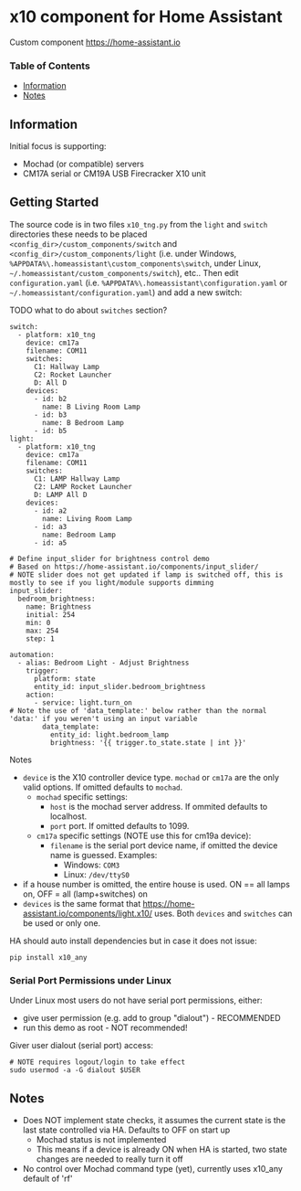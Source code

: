 # x10 component for Home Assistant

Custom component https://home-assistant.io


### Table of Contents
* [Information](#information)
* [Notes](#notes)


## Information

Initial focus is supporting:
  * Mochad (or compatible) servers
  * CM17A serial or CM19A USB Firecracker X10 unit

## Getting Started

The source code is in two files `x10_tng.py` from the `light` and `switch` directories
these needs to be placed
`<config_dir>/custom_components/switch` and `<config_dir>/custom_components/light`
(i.e. under Windows,
`%APPDATA%\.homeassistant\custom_components\switch`, under Linux,
`~/.homeassistant/custom_components/switch`), etc.. Then edit `configuration.yaml`
(i.e. `%APPDATA%\.homeassistant\configuration.yaml` or
`~/.homeassistant/configuration.yaml`) and add a new switch:

TODO what to do about `switches` section?

    switch:
      - platform: x10_tng
        device: cm17a
        filename: COM11
        switches:
          C1: Hallway Lamp
          C2: Rocket Launcher
          D: All D
        devices:
          - id: b2
            name: B Living Room Lamp
          - id: b3
            name: B Bedroom Lamp
          - id: b5
    light:
      - platform: x10_tng
        device: cm17a
        filename: COM11
        switches:
          C1: LAMP Hallway Lamp
          C2: LAMP Rocket Launcher
          D: LAMP All D
        devices:
          - id: a2
            name: Living Room Lamp
          - id: a3
            name: Bedroom Lamp
          - id: a5

    # Define input_slider for brightness control demo
    # Based on https://home-assistant.io/components/input_slider/
    # NOTE slider does not get updated if lamp is switched off, this is mostly to see if you light/module supports dimming
    input_slider:
      bedroom_brightness:
        name: Brightness
        initial: 254
        min: 0
        max: 254
        step: 1

    automation:
      - alias: Bedroom Light - Adjust Brightness
        trigger:
          platform: state
          entity_id: input_slider.bedroom_brightness
        action:
          - service: light.turn_on
    # Note the use of 'data_template:' below rather than the normal 'data:' if you weren't using an input variable
            data_template:
              entity_id: light.bedroom_lamp
              brightness: '{{ trigger.to_state.state | int }}'

Notes

  * `device` is the X10 controller device type. `mochad` or `cm17a` are the only valid options. If omitted defaults to `mochad`.
      * `mochad` specific settings:
          * `host` is the mochad server address. If ommited defaults to localhost.
          * `port` port.  If omitted defaults to 1099.
      * `cm17a` specific settings (NOTE use this for cm19a device):
          * `filename` is the serial port device name, if omitted the device name is guessed. Examples:
              * Windows: `COM3`
              * Linux: `/dev/ttyS0`
  * if a house number is omitted, the entire house is used. ON == all lamps on, OFF = all (lamp+switches) on
  * `devices` is the same format that https://home-assistant.io/components/light.x10/ uses. Both `devices` and `switches` can be used or only one.

HA should auto install dependencies but in case it does not issue:

    pip install x10_any

### Serial Port Permissions under Linux

Under Linux most users do not have serial port permissions,
either:

  * give user permission (e.g. add to group "dialout") - RECOMMENDED
  * run this demo as root - NOT recommended!

Giver user dialout (serial port) access:

    # NOTE requires logout/login to take effect
    sudo usermod -a -G dialout $USER

## Notes

  * Does NOT implement state checks, it assumes the current state is the last state controlled via HA. Defaults to OFF on start up
    * Mochad status is not implemented
    * This means if a device is already ON when HA is started, two state changes are needed to really turn it off
  * No control over Mochad command type (yet), currently uses x10_any default of 'rf'
